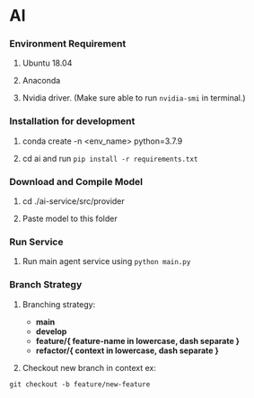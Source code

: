 # AI

### Environment Requirement

1. Ubuntu 18.04

2. Anaconda 

3. Nvidia driver. (Make sure able to run `nvidia-smi` in terminal.)


### Installation for development

1. conda create -n <env_name> python=3.7.9

2. cd ai and run `pip install -r requirements.txt`


### Download and Compile Model 

1. cd ./ai-service/src/provider

2. Paste model to this folder



### Run Service

1. Run main agent service using `python main.py`


### Branch Strategy

1. Branching strategy:
   - **main** 
   - **develop** 
   - **feature/{ feature-name in lowercase, dash separate }** 
   - **refactor/{ context in lowercase, dash separate }** 

2. Checkout new branch in context ex:
```
git checkout -b feature/new-feature
```





